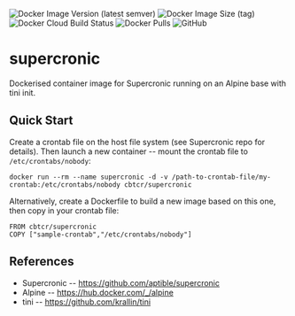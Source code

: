 ![Docker Image Version (latest semver)](https://img.shields.io/docker/v/cbtcr/supercronic?style=flat)
![Docker Image Size (tag)](https://img.shields.io/docker/image-size/cbtcr/supercronic/latest?style=flat)
![Docker Cloud Build Status](https://img.shields.io/docker/cloud/build/cbtcr/supercronic?style=flat)
![Docker Pulls](https://img.shields.io/docker/pulls/cbtcr/supercronic?style=flat)
![GitHub](https://img.shields.io/github/license/CalumBThomson/supercronic?style=flat)

# supercronic
Dockerised container image for Supercronic running on an Alpine base with tini init.  

## Quick Start
Create a crontab file on the host file system (see Supercronic repo for details). Then launch a new container -- mount the crontab file to `/etc/crontabs/nobody`:  
```
docker run --rm --name supercronic -d -v /path-to-crontab-file/my-crontab:/etc/crontabs/nobody cbtcr/supercronic
```

Alternatively, create a Dockerfile to build a new image based on this one, then copy in your crontab file:  
```
FROM cbtcr/supercronic
COPY ["sample-crontab","/etc/crontabs/nobody"]
```

## References
- Supercronic -- https://github.com/aptible/supercronic
- Alpine -- https://hub.docker.com/_/alpine
- tini -- https://github.com/krallin/tini
